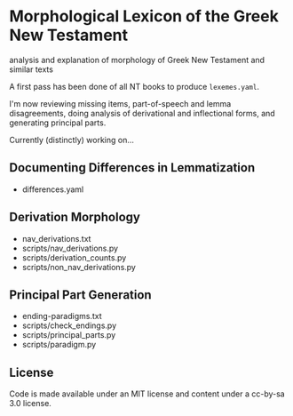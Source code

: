 # Morphological Lexicon of the Greek New Testament

analysis and explanation of morphology of Greek New Testament and similar texts

A first pass has been done of all NT books to produce `lexemes.yaml`.

I'm now reviewing missing items, part-of-speech and lemma disagreements, doing
analysis of derivational and inflectional forms, and generating principal
parts.

Currently (distinctly) working on...

## Documenting Differences in Lemmatization

 - differences.yaml

## Derivation Morphology

 - nav_derivations.txt
 - scripts/nav_derivations.py
 - scripts/derivation_counts.py
 - scripts/non_nav_derivations.py

## Principal Part Generation

 - ending-paradigms.txt
 - scripts/check_endings.py
 - scripts/principal_parts.py
 - scripts/paradigm.py


## License

Code is made available under an MIT license and content under
a cc-by-sa 3.0 license.

